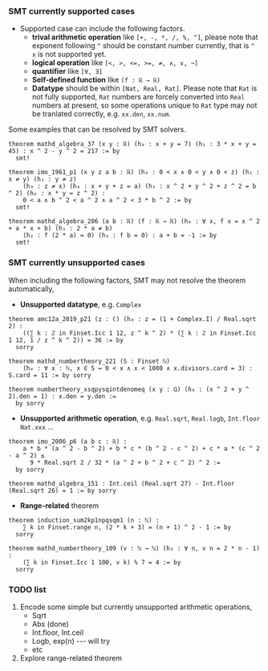 ### SMT currently supported cases

* Supported case can include the following factors.
    * **trival arithmetic operation** like `[+, -, *, /, %, ^]`, please note that exponent following `^` should be constant number currently, that is `^ x` is not supported yet.
    * **logical operation** like `[<, >, <=, >=, ≠, ∧, ∨, ¬]`
    * **quantifier** like `[∀, ∃]`
    * **Self-defined function** like `(f : ℝ → ℝ)`
    * **Datatype** should be within `[Nat, Real, Rat]`. Please note that `Rat` is not fully supported, `Rat` numbers are forcely converted into `Real` numbers at present, so some operations unique to `Rat` type may not be tranlated correctly, e.g. `xx.den`, `xx.num`.


Some examples that can be resolved by SMT solvers.
```lean
theorem mathd_algebra_37 (x y : ℝ) (h₀ : x + y = 7) (h₁ : 3 * x + y = 45) : x ^ 2 - y ^ 2 = 217 := by 
  smt!

theorem imo_1961_p1 (x y z a b : ℝ) (h₀ : 0 < x ∧ 0 < y ∧ 0 < z) (h₁ : x ≠ y) (h₂ : y ≠ z)
    (h₃ : z ≠ x) (h₄ : x + y + z = a) (h₅ : x ^ 2 + y ^ 2 + z ^ 2 = b ^ 2) (h₆ : x * y = z ^ 2) :
    0 < a ∧ b ^ 2 < a ^ 2 ∧ a ^ 2 < 3 * b ^ 2 := by 
  smt!

theorem mathd_algebra_206 (a b : ℝ) (f : ℝ → ℝ) (h₀ : ∀ x, f x = x ^ 2 + a * x + b) (h₁ : 2 * a ≠ b)
    (h₂ : f (2 * a) = 0) (h₃ : f b = 0) : a + b = -1 := by
  smt!
```

### SMT currently unsupported cases
When including the following factors, SMT may not resolve the theorem automatically,
* **Unsupported datatype**, e.g. `Complex`
```
theorem amc12a_2019_p21 (z : ℂ) (h₀ : z = (1 + Complex.I) / Real.sqrt 2) :
    ((∑ k : ℤ in Finset.Icc 1 12, z ^ k ^ 2) * (∑ k : ℤ in Finset.Icc 1 12, 1 / z ^ k ^ 2)) = 36 := by
  sorry

theorem mathd_numbertheory_221 (S : Finset ℕ)
    (h₀ : ∀ x : ℕ, x ∈ S ↔ 0 < x ∧ x < 1000 ∧ x.divisors.card = 3) : S.card = 11 := by sorry

theorem numbertheory_xsqpysqintdenomeq (x y : ℚ) (h₀ : (x ^ 2 + y ^ 2).den = 1) : x.den = y.den :=
  by sorry
```
* **Unsupported arithmetic operation**, e.g. `Real.sqrt`, `Real.logb`, `Int.floor` `Nat.xxx` ...
```
theorem imo_2006_p6 (a b c : ℝ) :
    a * b * (a ^ 2 - b ^ 2) + b * c * (b ^ 2 - c ^ 2) + c * a * (c ^ 2 - a ^ 2) ≤
      9 * Real.sqrt 2 / 32 * (a ^ 2 + b ^ 2 + c ^ 2) ^ 2 :=
  by sorry

theorem mathd_algebra_151 : Int.ceil (Real.sqrt 27) - Int.floor (Real.sqrt 26) = 1 := by sorry
```
* **Range-related** theorem
```
theorem induction_sum2kp1npqsqm1 (n : ℕ) :
    ∑ k in Finset.range n, (2 * k + 3) = (n + 1) ^ 2 - 1 := by
  sorry

theorem mathd_numbertheory_109 (v : ℕ → ℕ) (h₀ : ∀ n, v n = 2 * n - 1) :
    (∑ k in Finset.Icc 1 100, v k) % 7 = 4 := by
  sorry
```

### TODO list

1. Encode some simple but currently unsupported arithmetic operations,
   * Sqrt
   * Abs (done)
   * Int.floor, Int.ceil
   * Logb, exp(n) --- will try
   * etc
2. Explore range-related theorem
